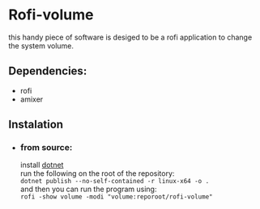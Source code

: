 # Rofi-volume

this handy piece of software is desiged to be a rofi application to change the system volume.

## Dependencies:
- rofi
- amixer

## Instalation
- ### from source:
    install [dotnet](https://dotnet.microsoft.com/en-us/download/dotnet/6.0) <br>
    run the following on the root of the repository: <br>
    `dotnet publish --no-self-contained -r linux-x64 -o .` <br>
    and then you can run the program using: <br>
    `rofi -show volume -modi "volume:reporoot/rofi-volume"` <br>
